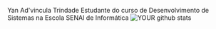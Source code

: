 Yan Ad'vincula Trindade
Estudante do curso de Desenvolvimento de Sistemas na Escola SENAI de Informática
![YOUR github stats](https://github-readme-stats.vercel.app/api?username=Yan-91)
